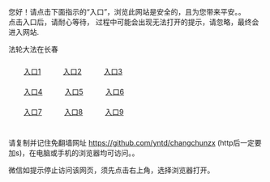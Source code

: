 您好！请点击下面指示的“入口”，浏览此网站是安全的，且为您带来平安。。 <br/>
点击入口后，请耐心等待， 过程中可能会出现无法打开的提示，请忽略，最终会进入网站. </br>

法轮大法在长春<br/>
<div style="padding:10px"><a style="margin:20px" target="_blank" href="https://d3erjtjr3jrs4y.cloudfront.net/2Qpsp?fzgzhvtx" id="ccLink1" rel="nofollow">入口1</a> <a target="_blank" style="margin:20px" href="https://dfxjxwxrdsqtr.cloudfront.net/2Qpsp?gaacutl" id="ccLink2" rel="nofollow">入口2</a> <a style="margin:20px" target="_blank" href="https://d24bhbfcg8p3sa.cloudfront.net/2Qpsp?geywlua" id="ccLink3" rel="nofollow">入口3</a></div>

<div style="padding:10px" ><a style="margin:20px" target="_blank" href="https://d3erjtjr3jrs4y.cloudfront.net/2Qpsp?fzgzhvtx" id="ccLink4" rel="nofollow">入口4</a> <a style="margin:20px" href="https://dfxjxwxrdsqtr.cloudfront.net/2Qpsp?gaacutl" target="_blank" id="ccLink5" rel="nofollow">入口5</a> <a style="margin:20px" href="https://d24bhbfcg8p3sa.cloudfront.net/2Qpsp?geywlua" target="_blank" id="ccLink6" rel="nofollow">入口6</a></div>

<div style="padding:10px"><a style="margin:20px" target="_blank" href="https://d3erjtjr3jrs4y.cloudfront.net/2Qpsp?fzgzhvtx" id="ccLink7" rel="nofollow">入口7</a> <a style="margin:20px" href="https://dfxjxwxrdsqtr.cloudfront.net/2Qpsp?gaacutl" target="_blank" id="ccLink8" rel="nofollow">入口8</a> <a style="margin:20px" target="_blank" href="https://d24bhbfcg8p3sa.cloudfront.net/2Qpsp?geywlua" id="ccLink9" rel="nofollow">入口9</a></div>

<br/>



请复制并记住免翻墙网址 https://github.com/yntd/changchunzx (http后一定要加s)，在电脑或手机的浏览器均可访问。。<br/>

微信如提示停止访问该网页，须先点击右上角，选择浏览器打开。
